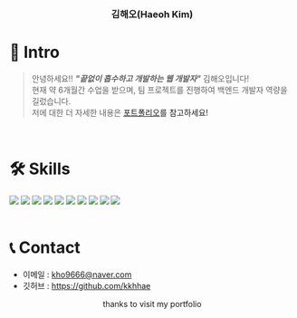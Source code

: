 
<h3 align="center"> 김해오(Haeoh Kim) </h3>

# 👋 Intro

> 안녕하세요!! ***"끝없이 흡수하고 개발하는 웹 개발자"*** 김해오입니다!  
> 현재 약 6개월간 수업을 받으며, 팀 프로젝트를 진행하여 백엔드 개발자 역량을 길렀습니다.  
> 저에 대한 더 자세한 내용은 <a href="https://kkhhae.notion.site/Haeoh-Kim-8d3a569bb3c94651aaac098a9ebd2522?pvs=4">포트폴리오<a>를 참고하세요!

<br />

<div >

# 🛠️ Skills

<img src="https://img.shields.io/badge/HTML-239120?style=for-the-badge&logo=html5&logoColor=white"/>
<img src="https://img.shields.io/badge/JavaScript-F7DF1E?style=for-the-badge&logo=JavaScript&logoColor=white"/>
<img src="https://img.shields.io/badge/CSS-239120?&style=for-the-badge&logo=css3&logoColor=white"/>
<img src="https://img.shields.io/badge/jQuery-0769AD?style=for-the-badge&logo=jquery&logoColor=white"/>
<img src="https://img.shields.io/badge/Bootstrap-563D7C?style=for-the-badge&logo=bootstrap&logoColor=white"/>
<img src="https://img.shields.io/badge/Node.js-43853D?style=for-the-badge&logo=node.js&logoColor=white"/>
<img src="https://img.shields.io/badge/React-20232A?style=for-the-badge&logo=react&logoColor=61DAFB"/>

<img src="https://img.shields.io/badge/Java-ED8B00?style=for-the-badge&logo=openjdk&logoColor=white"/>
<img src="https://img.shields.io/badge/Spring-6DB33F?style=for-the-badge&logo=spring&logoColor=white"/>
<img src="https://img.shields.io/badge/Amazon_AWS-232F3E?style=for-the-badge&logo=amazon-aws&logoColor=white"/>


<br />
<br />

</div>

# 📞 Contact

- 이메일 : kho9666@naver.com
- 깃허브 : <a href="https://github.com/kkhhae">https://github.com/kkhhae</a>

<p  align="center"> thanks to visit my portfolio</p>

